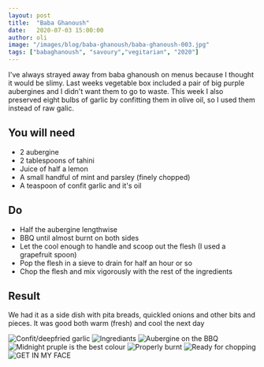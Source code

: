 ```yaml
---
layout: post
title:  "Baba Ghanoush"
date:   2020-07-03 15:00:00
author: oli
image: "/images/blog/baba-ghanoush/baba-ghanoush-003.jpg"
tags: ["babaghanoush", "savoury","vegitarian", "2020"]
---
```


I've always strayed away from baba ghanoush on menus because I thought it would be slimy.  Last weeks vegetable box included a pair of big purple aubergines and I didn't want them to go to waste. This week I also preserved eight bulbs of garlic by confitting them in olive oil, so I used them instead of raw galic.


## You will need

* 2 aubergine
* 2 tablespoons of tahini
* Juice of half a lemon
* A small handful of mint and parsley (finely chopped)
* A teaspoon of confit garlic and it's oil



## Do

* Half the aubergine lengthwise
* BBQ until almost burnt on both sides
* Let the cool enough to handle and scoop out the flesh (I used a grapefruit spoon)
* Pop the flesh in a sieve to drain for half an hour or so
* Chop the flesh and mix vigorously with the rest of the ingredients



## Result

We had it as a side dish with pita breads, quickled onions and other bits and pieces.  It was good both warm (fresh) and cool the next day

![Confit/deepfried garlic](/images/blog/baba-ghanoush/baba-ghanoush-001.jpg)
![Ingrediants](/images/blog/baba-ghanoush/baba-ghanoush-002.jpg)
![Aubergine on the BBQ](/images/blog/baba-ghanoush/baba-ghanoush-003.jpg)
![Midnight pruple is the best colour](/images/blog/baba-ghanoush/baba-ghanoush-004.jpg)
![Properly burnt](/images/blog/baba-ghanoush/baba-ghanoush-005.jpg)
![Ready for chopping](/images/blog/baba-ghanoush/baba-ghanoush-006.jpg)
![GET IN MY FACE](/images/blog/baba-ghanoush/baba-ghanoush-007.jpg)
